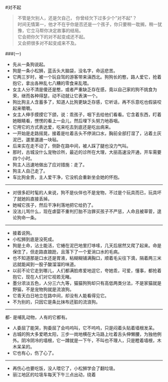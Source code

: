 #对不起
>不管是欠别人，还是欠自己， 你曾经欠下过多少个"对不起"？<br/>
时间无情第一，他才不在乎你是否还是一个孩子，你只要稍一耽搁，稍一犹豫，它立马帮你决定故事的结局。<br/>
它会把你欠下的对不起变成还不起。<br/>
又会把很多对不起变成来不及。<br/>

###(一)
- 先从一条狗说起。
- 狗是一条小松狮，蓝舌头大脑袋，没名字，命运悲苦。
- 它两三岁时，被一个玩自驾的游客带来滇西北。狗狗长的憨，路人爱它，抢着抱它，拿出各种乱七八糟的零食来乱喂。
- 女主人分不清是傻还是憨，或者严重缺乏存在感，竟以自己家的狗不挑食为荣，继而各种得瑟，动不动就让它表演一个。
- 狗比狗主人含蓄多了，知道人比狗更缺乏存感，它听话，再不乐意吃也假装咬起来嚼嚼。
- 女主人伸手摸摸它下颌，说：乖孩子，咽下去给他们看看。它含着东西，盯着她眼睛看，愣愣的看上一会儿，然后埋下头努力地吞咽。
- 它用它的方式表达爱，吃来吃去到底还是吃出病来。
- 一开始是走路摇晃，接着是吐着舌头不停淌口水，胸前全部打湿了，沾着土灰泥巴，邋里邋遢一块毡。
- 后来实在走不动了，侧卧在路中间，被人踩了腿也没力气叫。
- 那时，古城没什么宠物诊所，最近的诊所在大理，大丽高速没开通，开车需要四个小时。
- 狗主人迅速地做出了应对措施：走了。
- 狗主人自己走了。
- 车比狗金贵，主人爱干净，它没机会重新坐会她的怀抱。
 
---

- 对很多赶时髦的人来说，狗不是伙伴也不是宠物，不过是个玩具而已，玩具坏了就她妈直接丢掉。
- 她喊它孩子，然后干净利落地把它给扔了。
- 没法儿骂什么，现在虐婴不重判打胎不治罪买孩子不严惩，人命且被草菅，遑论狗命一条。

---

- 接着说狗。
- 小松狮到底是没死成。
- 狗是土命，沾土能活，它蜷在泥巴地里打哆嗦，几天后居然又爬了起来。命是保住了，但走路直踉跄，且落下了一个爱淌口水的毛病。
- 也不知道那是口水还是胃液，粘糊糊铺满胸口，顺着毛尖往下滴，隔着两三米远就能闻到一股子酸溜溜的味道。
- 以前不论它走到哪儿，人们都满脸疼爱地逗它，夸她乖，可爱，懂事，都抢着抱它，现在人们对它视若无睹。
- 墨分浓淡五色，人分三六九等，猫猫狗狗却只有高低两类分法，不是家猫就是野猫，不是宠物狗就是流浪狗。
- 它青天白日地立在路中间，却没有人能看得见它。
- 不为别的，只因它是条比抹布还脏的流浪狗。

---

都- 是哺乳动物，人有的它都有。
- 人委屈了能哭，狗委屈了会呜呜叫，它不呜呜，只是闷着头贴着墙根发呆。
- 古城的狗大多爱晒太阳，三步一岗地横在大马路上吐着舌头伸懒腰，为独他例外。阴冷阴冷的墙根，它一蹲就是一下午，不叫也不理人，只是瞪着墙根，木木呆呆的。
- 它也有心，伤了心了。

---

- 再伤心也要吃饭，没人喂它了，小松狮学会了翻垃圾。
- 丽江地区的垃圾车每天下午三点出动，绕着
